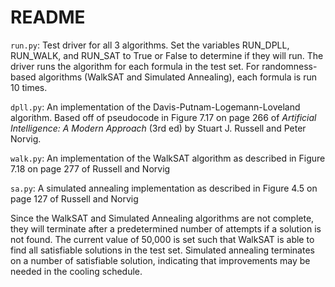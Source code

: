 # README

`run.py`: Test driver for all 3 algorithms. Set the variables RUN_DPLL,
RUN_WALK, and RUN_SAT to True or False to determine if they will run. The driver
runs the algorithm for each formula in the test set. For randomness-based
algorithms (WalkSAT and Simulated Annealing), each formula is run 10 times.

`dpll.py`: An implementation of the Davis-Putnam-Logemann-Loveland algorithm.
Based off of pseudocode in Figure 7.17 on page 266 of *Artificial Intelligence:
A Modern Approach* (3rd ed) by Stuart J. Russell and Peter Norvig.

`walk.py`: An implementation of the WalkSAT algorithm as described in Figure
7.18 on page 277 of Russell and Norvig

`sa.py`: A simulated annealing implementation as described in Figure 4.5 on page
127 of Russell and Norvig

Since the WalkSAT and Simulated Annealing algorithms are not complete, they will
terminate after a predetermined number of attempts if a solution is not found.
The current value of 50,000 is set such that WalkSAT is able to find all
satisfiable solutions in the test set. Simulated annealing terminates on a number
of satisfiable solution, indicating that improvements may be needed in the 
cooling schedule.